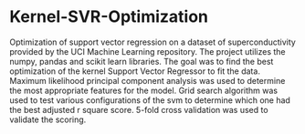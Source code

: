 # Kernel-SVR-Optimization
Optimization of support vector regression on a dataset of superconductivity provided by the UCI Machine Learning repository.
The project utilizes the numpy, pandas and scikit learn libraries.
The goal was to find the best optimization of the kernel Support Vector Regressor to fit the data.
Maximum likelihood principal component analysis was used to determine the most appropriate features for the model.
Grid search algorithm was used to test various configurations of the svm to determine which one had the best adjusted r square score.
5-fold cross validation was used to validate the scoring.
